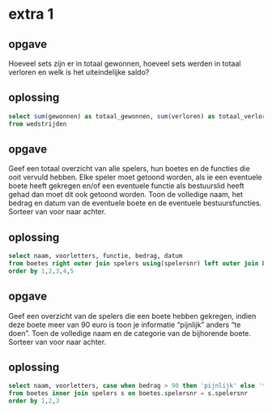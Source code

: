# extra 1

## opgave
Hoeveel sets zijn er in totaal gewonnen, hoeveel sets werden in totaal verloren en welk is het uiteindelijke saldo?
## oplossing
```sql
select sum(gewonnen) as totaal_gewonnen, sum(verloren) as totaal_verloren, (sum(gewonnen) - sum(verloren)) as saldo
from wedstrijden
```

## opgave
Geef een totaal overzicht van alle spelers, hun boetes en de functies die ooit vervuld hebben. Elke speler moet getoond worden, als ie een eventuele boete heeft gekregen en/of een eventuele functie als bestuurslid heeft gehad dan moet dit ook getoond worden. Toon de volledige naam, het bedrag en datum van de eventuele boete en de eventuele bestuursfuncties. Sorteer van voor naar achter.
## oplossing
```sql
select naam, voorletters, functie, bedrag, datum
from boetes right outer join spelers using(spelersnr) left outer join bestuursleden using(spelersnr)
order by 1,2,3,4,5
```

## opgave
Geef een overzicht van de spelers die een boete hebben gekregen, indien deze boete meer van 90 euro is toon je informatie “pijnlijk” anders “te doen”. Toen de volledige naam en de categorie van de bijhorende boete. Sorteer van voor naar achter.
## oplossing
```sql
select naam, voorletters, case when bedrag > 90 then 'pijnlijk' else 'te doen' end as comment
from boetes inner join spelers s on boetes.spelersnr = s.spelersnr
order by 1,2,3
```
